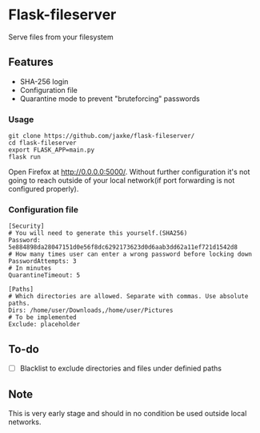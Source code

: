 # Flask-fileserver
Serve files from your filesystem

## Features
* SHA-256 login  
* Configuration file  
* Quarantine mode to prevent "bruteforcing" passwords

### Usage
```
git clone https://github.com/jaxke/flask-fileserver/
cd flask-fileserver  
export FLASK_APP=main.py  
flask run  
```
Open Firefox at http://0.0.0.0:5000/. Without further configuration it's not
going to reach outside of your local network(if port forwarding is not configured properly).

### Configuration file
```
[Security]
# You will need to generate this yourself.(SHA256)
Password: 5e884898da28047151d0e56f8dc6292173623d0d6aab3dd62a11ef721d1542d8
# How many times user can enter a wrong password before locking down
PasswordAttempts: 3
# In minutes
QuarantineTimeout: 5

[Paths]
# Which directories are allowed. Separate with commas. Use absolute paths.
Dirs: /home/user/Downloads,/home/user/Pictures
# To be implemented
Exclude: placeholder
```

## To-do
- [ ] Blacklist to exclude directories and files under definied paths

## Note
This is very early stage and should in no condition be used outside local networks.
